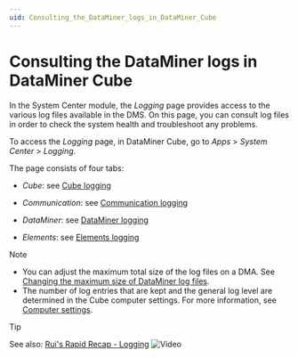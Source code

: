 ```yaml
---
uid: Consulting_the_DataMiner_logs_in_DataMiner_Cube
---
```


# Consulting the DataMiner logs in DataMiner Cube

In the System Center module, the *Logging* page provides access to the various log files available in the DMS. On this page, you can consult log files in order to check the system health and troubleshoot any problems.

To access the *Logging* page, in DataMiner Cube, go to *Apps* > *System Center* > *Logging*.

The page consists of four tabs:

- *Cube*: see [Cube logging](xref:Cube_logging)

- *Communication*: see [Communication logging](xref:Communication_logging)

- *DataMiner*: see [DataMiner logging](xref:DataMiner_logging)

- *Elements*: see [Elements logging](xref:Elements_logging)

> [!NOTE]
>
> - You can adjust the maximum total size of the log files on a DMA. See [Changing the maximum size of DataMiner log files](xref:Changing_the_maximum_size_of_DataMiner_log_files).
> - The number of log entries that are kept and the general log level are determined in the Cube computer settings. For more information, see [Computer settings](xref:Computer_settings).

> [!TIP]
> See also: [Rui's Rapid Recap - Logging](https://community.dataminer.services/video/ruis-rapid-recap-logging/) ![Video](~/user-guide/images/video_Duo.png)
